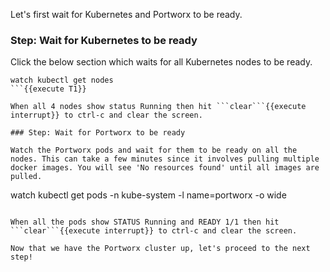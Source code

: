 Let's first wait for Kubernetes and Portworx to be ready.

### Step: Wait for Kubernetes to be ready

Click the below section which waits for all Kubernetes nodes to be ready.
```
watch kubectl get nodes
```{{execute T1}}

When all 4 nodes show status Running then hit ```clear```{{execute interrupt}} to ctrl-c and clear the screen.

### Step: Wait for Portworx to be ready

Watch the Portworx pods and wait for them to be ready on all the nodes. This can take a few minutes since it involves pulling multiple docker images. You will see 'No resources found' until all images are pulled.

```
watch kubectl get pods -n kube-system -l name=portworx -o wide
```{{execute T1}}

When all the pods show STATUS Running and READY 1/1 then hit ```clear```{{execute interrupt}} to ctrl-c and clear the screen.

Now that we have the Portworx cluster up, let's proceed to the next step!

